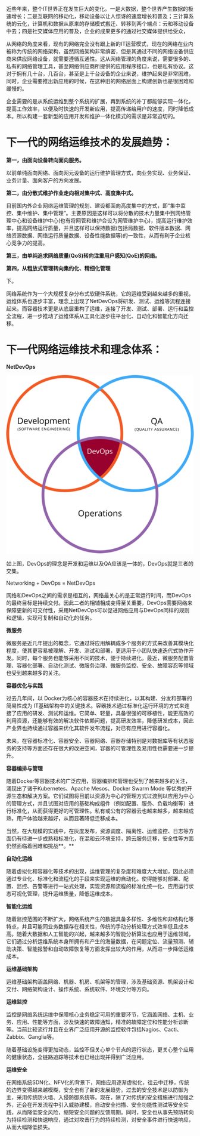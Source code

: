 近些年来，整个IT世界正在发生巨大的变化。一是大数据，整个世界产生数据的极速增长；二是互联网的移动化，移动设备以让人惊讶的速度增长和普及；三计算系统的云化，计算机和数据从原来的存储模式搬迁、转移到两个端点：云和移动设备中去；四是社交媒体应用的普及，企业的成果更多的通过社交媒体提供给受众，

从网络的角度来看，现有的网络完全没有跟上新的IT运营模式，现在的网络在业内被称为传统的网络架构，虽然网络架构非常缜密，但是其通过不同的网络设备供应商来供应网络设备，就需要遵循互通性。这从网络管理的角度来说，需要很多的、私有的网络管理工具，甚至网络供应商所提供的应用程序接口，也是私有协议。这对于拥有几十台，几百台，甚至是上千台设备的企业来说，维护起来是非常困难，同时，企业需要推出新应用的时候，在这种旧的网络层面上构建创新也是很困难和缓慢的。

企业需要的是从系统运维到整个系统的扩展，再到系统的补丁都能够实现一体化，提高工作效率，以便及时快速的开发新应用，提高传递给用户的速度，同时降低成本。所以构建一套新型的应用开发和维护一体化模式的需求是非常迫切的。

# 下一代的网络运维技术的发展趋势：

**第一，由面向设备转向面向服务。**

以前单纯面向网络、面向网元设备的运行维护管理方式，向业务实现、业务保证、业务计量、面向客户的方向发展。

**第二，由分散式维护作业走向相对集中式、高度集中式。**

目前国内外企业网络运维管理的规划、建设都面向高度集中的方式，即“集中监控、集中维护、集中管理”。主要原因是这样可以将分散的技术力量集中到网络管理中心和设备维护中心(也有将网管和维护合设为网管维护中心)，提高运行维护效率，提高网络运行质量，并且这样可以保持数据(包括局数据、软件版本数据、网络资源数据、网络运行质量数据、设备性能数据等)的一致性，从而有利于企业核心竞争力的提高。

**第三，由单纯追求网络质量(QoS)转向注重用户感知(QoE)的网络。**

**第四，从粗放式管理转向集约化、精细化管理**

下。

网络系统作为一个大规模复杂分布式软硬件系统，它的运维受到越来越多的重视，运维体系也逐步丰富，理念上出现了NetDevOps将研发、测试、运维等流程连接起来。而容器技术更是从底层重构了运维，连接了开发、测试、部署、运行和监控全流程，进一步推动了运维体系从工具化逐步往平台化、自动化和智能化方向迁移。

# 下一代网络运维技术和理念体系：
**NetDevOps**

![devops.png](https://github.com/luoshuhui/luoshuhui.github.io/blob/master/assets/images/devops.png
)

如上图，DevOps的理念是开发和运维以及QA应该是一体的，DevOps就是三者的交集。

Networking + DevOps = NetDevOps

网络和DevOps之间的需求是相互的，网络最关心的是正常运行时间，而DevOps的最终目标是持续交付。因此二者的相辅相成变得至关重要，DevOps需要网络来保障更新的可交付性，采用NetDevOps可以促进网络应用与DevOps同样的规则和逻辑，实现可复制和自动化的任务。

**微服务**

微服务是近几年提出的概念，它通过将应用解耦成多个服务的方式来改善其模块化程度，使其更容易被理解、开发、测试和部署，更适用于小团队快速迭代式协作开发。同时，每个服务也能够采用不同的技术，便于持续进化。最近，微服务配置管理、容器化部署、自动化测试、微服务治理、微服务监控、安全、故障容忍等领域也受到越来越多的关注。

**容器优化与实践**

过去几年间，以 Docker为核心的容器技术在持续进化，以其构建、分发和部署的简易性成为 IT基础架构中的关键技术。容器技术通过标准化运行环境的方式来连接了应用的研发、测试和运维。它简单、轻量，具备很强的可移植性，能更高效的利用资源，还能够有效的解决软件依赖问题，提高研发效率，降低研发成本，因此产业界也持续通过容器来优化其软件发布流程，对已有应用进行容器化。

未来，在容器标准化、容器安全、容器网络、容器存储特别是对数据库等有状态服务的支持等方面还存在很大的改进空间，容器的可管理性及易用性也需要进一步提升。

**容器编排与管理**

随着Docker等容器技术的广泛应用，容器编排和管理也受到了越来越多的关注，涌现出了诸于Kubernetes、Apache Mesos、Docker Swarm Mode 等优秀的开源生态和解决方案。它们试图将目前以资源为中心的管理方式过渡到以应用为中心的管理方式，并且试图对应用的基础构成组件（例如配置、服务、负载均衡等）进行标准化，从而获得更好的可管理性。私有或公有的容器云也越来越多，越来越成熟，用户体验越来越好，从而显著降低迁移成本。

当然，在大规模的实践中，在灰度发布，资源调度、隔离性、运维监控、日志等方面仍有待进一步成熟和标准化，在混和云环境支持，跨云服务迁移，安全性等方面仍然面临着困难和挑战**。**

**自动化运维**

随着虚拟化和容器化等技术的出现，运维管理的复杂度和难度大大增加，因此必须通过专业化、标准化和流程化的手段来实现运维的自动化。使得能够对部署、配置、监控、告警等进行一站式处理，实现资源和流程的标准化统一化、应用运行状态可视化管理，提升运维质量，降低运维成本。

**智能化运维**

随着监控范围的不断扩大，网络系统产生的数据具备多样性、多维性和非结构化等特点，并且可能同业务数据存在相关性，传统的手动分析处理方式效率低且成本高。随着大数据和人工智能的兴起，越来越多的智能分析算法也应用于运维领域，它们通过分析运维系统本身所拥有和产生的海量数据，在问题定位、流量预测、辅助决策、智能报警和自动故障恢复等方面发挥出较大的作用，从而进一步降低运维成本。

**运维基础架构**

运维基础架构涵盖网络、机器、机房、机架等的管理，涉及基础资源、机架设计和交付、网络架构设计、操作系统、系统软件、环境交付等方向。

**运维监控**

监控是网络系统运维中保障核心业务稳定可用的重要环节，它涵盖网络、主机、业务、应用、性能等方面，涉及快速的故障通知，精准的故障定位和性能分析诊断等。当前比较流行并且在业界广泛应用开源的监控软件包括Nagios、Cacti、Zabbix、Ganglia等。

随着基础设施变得更加动态，监控不但关心单个节点的运行状态，更关心整个应用的健康状态，全链路追踪等技术也已经出现并得到广泛应用。

**运维安全**

在网络系统SDN化、NFV化的背景下，网络应用逐渐虚拟化，往云中迁移，传统的边界变得越来越模糊，安全也有了新的发展趋势。过去的安全技术是以防御为主，采用传统防火墙、入侵防御系统等。现在，除了对传统的安全措施进行加强之外，还会在开发流程中引入威胁建模，自动安全扫描、安全功能性测试等安全实践，从而降低安全风险，缩短安全问题的反馈周期。同时，安全也从事先预防转向为持续检测和快速响应，通过对攻击行为的持续检测，对安全事件进行快速响应，从而大幅降低损失。
